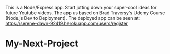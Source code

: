 This is a Node/Express app. Start jotting down your super-cool ideas for future Youtube videos. The app us based on Brad Traversy's Udemy Course 
(Node.js Dev to Deployment). The deployed app can be seen at: https://serene-dawn-92419.herokuapp.com/users/register
# My-Next-Project
